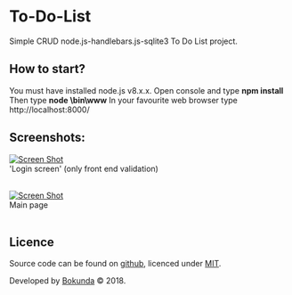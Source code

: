 # To-Do-List
Simple CRUD node.js-handlebars.js-sqlite3 To Do List project.

## How to start? ##
You must have installed node.js v8.x.x.
Open console and type **npm install**
Then type **node \bin\www**
In your favourite web browser type http://localhost:8000/

## Screenshots:

[![Screen Shot](https://i.imgur.com/m2WilC3.png)](#)<br>
'Login screen' (only front end validation)<br><br>

[![Screen Shot](https://i.imgur.com/J76K7kB.png)](#)<br>
Main page<br><br>


## Licence

Source code can be found on [github](https://github.com/georgeOsdDev/markdown-edit), licenced under [MIT](http://opensource.org/licenses/mit-license.php).

Developed by [Bokunda](#) 
© 2018.

